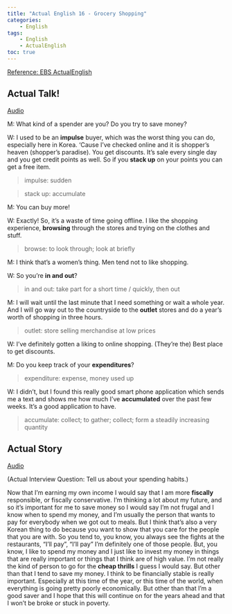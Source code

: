```yaml
---
title: "Actual English 16 - Grocery Shopping"
categories:
    - English
tags:
    - English
    - ActualEnglish
toc: true
---
```


[Reference: EBS ActualEnglish](http://home.ebse.co.kr/actualenglish/)

## Actual Talk!
[Audio](https://my.pcloud.com/publink/show?code=XZgIEx7ZKY50FUCfqR0WDmb65ebN8b2kFNOy)

M: What kind of a spender are you? Do you try to save money?

W: I used to be an **impulse** buyer, which was the worst thing you can do, especially here in Korea. ‘Cause I’ve checked online and it is shopper’s heaven (shopper’s paradise). You get discounts. It’s sale every single day and you get credit points as well. So if you **stack up** on your points you can get a free item.

> impulse: sudden

> stack up: accumulate     

M: You can buy more!

W: Exactly! So, it’s a waste of time going offline. I like the shopping experience, **browsing** through the stores and trying on the clothes and stuff.

> browse: to look through; look at briefly

M: I think that’s a women’s thing. Men tend not to like shopping.

W: So you’re **in and out**?

> in and out: take part for a short time / quickly, then out

M: I will wait until the last minute that I need something or wait a whole year. And I will go way out to the countryside to the **outlet** stores and do a year’s worth of shopping in three hours.

> outlet: store selling merchandise at low prices

W: I’ve definitely gotten a liking to online shopping. (They’re the) Best place to get discounts.

M: Do you keep track of your **expenditures**?

> expenditure: expense, money used up

W: I didn’t, but I found this really good smart phone application which sends me a text and shows me how much I’ve **accumulated** over the past few weeks. It’s a good application to have.

> accumulate: collect; to gather; collect; form a steadily increasing quantity


## Actual Story
[Audio](https://my.pcloud.com/publink/show?code=XZNIEx7ZzoQA9AN3MayLkJKEPXxdJHi9b0hk)

(Actual Interview Question: Tell us about your spending habits.)

Now that I’m earning my own income I would say that I am more **fiscally** responsible, or fiscally conservative. I’m thinking a lot about my future, and so it’s important for me to save money so I would say I’m not frugal and I know when to spend my money, and I’m usually the person that wants to pay for everybody when we got out to meals. But I think that’s also a very Korean thing to do because you want to show that you care for the people that you are with. So you tend to, you know, you always see the fights at the restaurants, “I’ll pay”, “I’ll pay” I’m definitely one of those people. But, you know, I like to spend my money and I just like to invest my money in things that are really important or things that I think are of high value. I’m not really the kind of person to go for the **cheap thrills** I guess I would say. But other than that I tend to save my money. I think to be financially stable is really important. Especially at this time of the year, or this time of the world, when everything is going pretty poorly economically. But other than that I’m a good saver and I hope that this will continue on for the years ahead and that I won’t be broke or stuck in poverty.
 
